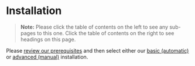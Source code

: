 [title]: # (Installation)
[tags]: # (Setup,Install)
[priority]: #

# Installation

> **Note:** Please click the table of contents on the left to see any sub-pages to this one. Click the table of contents on the right to see headings on this page.

Please [review our prerequisites](../prerequisites/index.md) and then select either our [basic (automatic)](../installation/basic-installation-automatic/index.md) or [advanced (manual)](../installation/advanced-installation-manual/index.md) installation.
